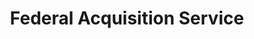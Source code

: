 ---
# This topic lives at
# https://digital.gov/topics/federal-acquisition-service

slug: "federal-acquisition-service"

# Topic Title
title: "Federal Acquisition Service"

# description — keep it short and clear
summary: ""


# Weight
weight: 1

# For more information on managing topics,
# see https://github.com/GSA/digitalgov.gov/wiki
---